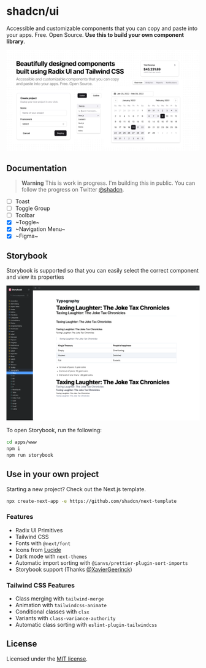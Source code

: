 # shadcn/ui

Accessible and customizable components that you can copy and paste into your apps. Free. Open Source. **Use this to build your own component library**.

![hero](apps/www/public/og.jpg)

## Documentation

> **Warning**
> This is work in progress. I'm building this in public. You can follow the progress on Twitter [@shadcn](https://twitter.com/shadcn).

- [ ] Toast
- [ ] Toggle Group
- [ ] Toolbar
- [x] ~Toggle~
- [x] ~Navigation Menu~
- [x] ~Figma~

## Storybook

Storybook is supported so that you can easily select the correct component and view its properties

![Storybook Preview](apps/www/public/demo/storybook.png)

To open Storybook, run the following:

```bash
cd apps/www
npm i
npm run storybook
```

## Use in your own project

Starting a new project? Check out the Next.js template.

```bash
npx create-next-app -e https://github.com/shadcn/next-template
```

### Features

- Radix UI Primitives
- Tailwind CSS
- Fonts with `@next/font`
- Icons from [Lucide](https://lucide.dev)
- Dark mode with `next-themes`
- Automatic import sorting with `@ianvs/prettier-plugin-sort-imports`
- Storybook support (Thanks [@XavierGeerinck](https://twitter.com/XavierGeerinck))

### Tailwind CSS Features

- Class merging with `tailwind-merge`
- Animation with `tailwindcss-animate`
- Conditional classes with `clsx`
- Variants with `class-variance-authority`
- Automatic class sorting with `eslint-plugin-tailwindcss`

## License

Licensed under the [MIT license](https://github.com/shadcn/ui/blob/main/LICENSE.md).
